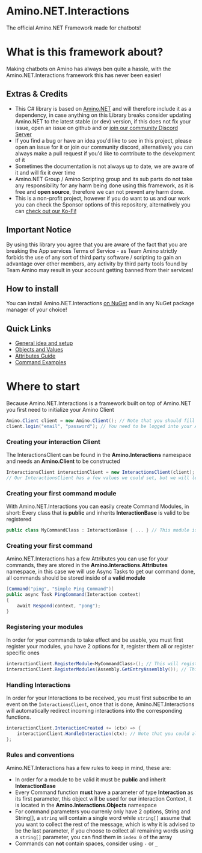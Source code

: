 # Amino.NET.Interactions
The official Amino.NET Framework made for chatbots!
# What is this framework about?
Making chatbots on Amino has always ben quite a hassle, with the Amino.NET.Interactions framework this has never been easier!

## Extras & Credits
- This C# library is based on [Amino.NET](https://github.com/Amino-NET-Group/Amino.NET) and will therefore include it as a dependency, in case anything on this Library breaks consider updating Amino.NET to the latest stable (or dev) version, if this does not fix your issue, open an issue on github and or [join our community Discord Server](https://discord.gg/qyv8P2gegK)
- If you find a bug or have an idea you'd like to see in this project, please open an issue for it or join our community discord, alternatively you can always make a pull request if you'd like to contribute to the development of it
- Sometimes the documentation is not always up to date, we are aware of it and will fix it over time
- Amino.NET Group / Amino Scripting group and its sub parts do not take any responsibility for any harm being done using this framework, as it is free and **open source**, therefore we can not prevent any harm done.
- This is a non-profit project, however if you do want to us and our work you can check the Sponsor options of this repository, alternatively you can [check out our Ko-Fi!](https://ko-fi.com/fabiothefox)
## Important Notice
By using this library you agree that you are aware of the fact that you are breaking the App services Terms of Service - as Team Amino strictly forbids the use of any sort of third party software / scripting to gain an advantage over other members, any activity by third party tools found by Team Amino may result in your account getting banned from their services!
## How to install
You can install Amino.NET.Interactions [on NuGet](https://www.nuget.org) and in any NuGet package manager of your choice!
## Quick Links
- [General idea and setup](#where-to-start)
- [Objects and Values](./Objects.md)
- [Attributes Guide](./Attributes.md)
- [Command Examples](./examples.md)


# Where to start
Because Amino.NET.Interactions is a framework built on top of Amino.NET you first need to initialize your Amino Client
```cs
Amino.Client client = new Amino.Client(); // Note that you should fill in possible parameters if you want
client.login("email", "password"); // You need to be logged into your Amino Account (or the account you plan to use as a bot) make sure to NOT disable your websocket as it will be needed
```
### Creating your interaction Client
The InteractionsClient can be found in the **Amino.Interactions** namespace and needs an **Amino.Client** to be constructed
```cs
InteractionsClient interactionClient = new InteractionsClient(client);
// Our InteractionsClient has a few values we could set, but we will leave it on default for now
```
### Creating your first command module
With Amino.NET.Interactions you can easily create Command Modules, in short: Every class that is **public** and inherits **InteractionBase** is valid to be registered
```cs
public class MyCommandClass : InteractionBase { ... } // This module is valid because it is both public and inherits InteractionBase
```
### Creating your first command
Amino.NET.Interactions has a few Attributes you can use for your commands, they are stored in the **Amino.Interactions.Attributes** namespace, in this case we will use Async Tasks to get our command done, all commands should be stored inside of a **valid module**
```cs
[Command("ping", "Simple Ping Command")]
public async Task PingCommand(Interaction context) 
{
    await Respond(context, "pong");
}
```
### Registering your modules
In order for your commands to take effect and be usable, you must first register your modules, you have 2 options for it, register them all or register specific ones
```cs
interactionClient.RegisterModule<MyCommandClass>(); // This will register the MyCommandClass as it is a valid module
interactionClient.RegisterModules(Assembly.GetEntryAssemlbly()); // This will register all valid modules of the project, note that it will always need an Assembly object to be constructed, just pass in the EntryAssembly as shown in the example
```
### Handling Interactions
In order for your Interactions to be received, you must first subscribe to an event on the `InteractionsClient`, once that is done, Amino.NET.Interactions will automatically redirect incoming interactions into the corresponding functions.
```cs
interactionClient.InteractionCreated += (ctx) => {
    interactionClient.HandleInteraction(ctx); // Note that you could also just build a function instead of catching the event like this
};
```
### Rules and conventions
Amino.NET.Interactions has a few rules to keep in mind, these are:
- In order for a module to be valid it must be **public** and inherit **InteractionBase**
- Every Command function **must** have a parameter of type **Interaction** as its first parameter, this object will be used for our interaction Context, it is located in the **Amino.Interactions.Objects** namespace
- For command parameters you currenly only have 2 options, String and String[], a `string` will contain a single word while `string[]` assume that you want to collect the rest of the message, which is why it is advised to be the last parameter, if you choose to collect all remaining words using a `string[]` parameter, you can find them in `index 0` of the array
- Commands can **not** contain spaces, consider using `-` or `_`
